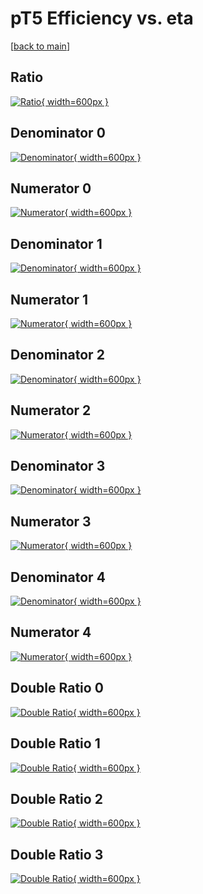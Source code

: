 # pT5 Efficiency vs. eta

[[back to main](./)]



## Ratio

[![Ratio](../mtv/var/pT5_xtr_211_1_eff_eta.png){ width=600px }](../mtv/var/pT5_xtr_211_1_eff_eta.pdf)

## Denominator 0

[![Denominator](../mtv/den/pT5_xtr_211_1_eff_eta_den0.png){ width=600px }](../mtv/den/pT5_xtr_211_1_eff_eta_den0.pdf)

## Numerator 0

[![Numerator](../mtv/num/pT5_xtr_211_1_eff_eta_num0.png){ width=600px }](../mtv/num/pT5_xtr_211_1_eff_eta_num0.pdf)

## Denominator 1

[![Denominator](../mtv/den/pT5_xtr_211_1_eff_eta_den1.png){ width=600px }](../mtv/den/pT5_xtr_211_1_eff_eta_den1.pdf)

## Numerator 1

[![Numerator](../mtv/num/pT5_xtr_211_1_eff_eta_num1.png){ width=600px }](../mtv/num/pT5_xtr_211_1_eff_eta_num1.pdf)

## Denominator 2

[![Denominator](../mtv/den/pT5_xtr_211_1_eff_eta_den2.png){ width=600px }](../mtv/den/pT5_xtr_211_1_eff_eta_den2.pdf)

## Numerator 2

[![Numerator](../mtv/num/pT5_xtr_211_1_eff_eta_num2.png){ width=600px }](../mtv/num/pT5_xtr_211_1_eff_eta_num2.pdf)

## Denominator 3

[![Denominator](../mtv/den/pT5_xtr_211_1_eff_eta_den3.png){ width=600px }](../mtv/den/pT5_xtr_211_1_eff_eta_den3.pdf)

## Numerator 3

[![Numerator](../mtv/num/pT5_xtr_211_1_eff_eta_num3.png){ width=600px }](../mtv/num/pT5_xtr_211_1_eff_eta_num3.pdf)

## Denominator 4

[![Denominator](../mtv/den/pT5_xtr_211_1_eff_eta_den4.png){ width=600px }](../mtv/den/pT5_xtr_211_1_eff_eta_den4.pdf)

## Numerator 4

[![Numerator](../mtv/num/pT5_xtr_211_1_eff_eta_num4.png){ width=600px }](../mtv/num/pT5_xtr_211_1_eff_eta_num4.pdf)

## Double Ratio 0

[![Double Ratio](../mtv/ratio/pT5_xtr_211_1_eff_eta_ratio0.png){ width=600px }](../mtv/ratio/pT5_xtr_211_1_eff_eta_ratio0.pdf)

## Double Ratio 1

[![Double Ratio](../mtv/ratio/pT5_xtr_211_1_eff_eta_ratio1.png){ width=600px }](../mtv/ratio/pT5_xtr_211_1_eff_eta_ratio1.pdf)

## Double Ratio 2

[![Double Ratio](../mtv/ratio/pT5_xtr_211_1_eff_eta_ratio2.png){ width=600px }](../mtv/ratio/pT5_xtr_211_1_eff_eta_ratio2.pdf)

## Double Ratio 3

[![Double Ratio](../mtv/ratio/pT5_xtr_211_1_eff_eta_ratio3.png){ width=600px }](../mtv/ratio/pT5_xtr_211_1_eff_eta_ratio3.pdf)

